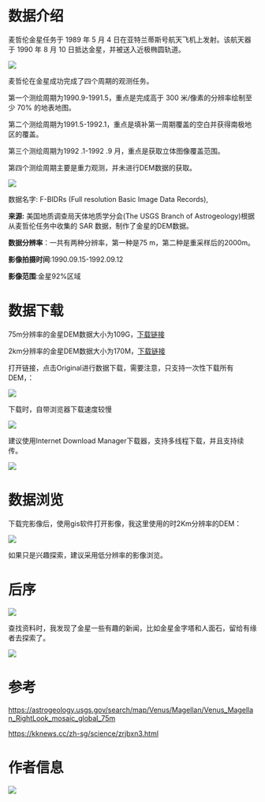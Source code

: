 
# 数据介绍

麦哲伦金星任务于 1989 年 5 月 4 日在亚特兰蒂斯号航天飞机上发射。该航天器于 1990 年 8 月 10 日抵达金星，并被送入近极椭圆轨道。

![](https://gitee.com/kitmyfaceplease/image_upload/raw/master/image/20211130204705.png)

麦哲伦在金星成功完成了四个周期的观测任务。

第一个测绘周期为1990.9-1991.5，重点是完成高于 300 米/像素的分辨率绘制至少 70% 的地表地图。

第二个测绘周期为1991.5-1992.1，重点是填补第一周期覆盖的空白并获得南极地区的覆盖。

第三个测绘周期为1992 .1-1992 .9 月，重点是获取立体图像覆盖范围。

第四个测绘周期主要是重力观测，并未进行DEM数据的获取。

![](https://gitee.com/kitmyfaceplease/image_upload/raw/master/image/20211130204807.png)

数据名字: F-BIDRs (Full resolution Basic Image Data Records),

**来源:** 美国地质调查局天体地质学分会(The USGS Branch of Astrogeology)根据从麦哲伦任务中收集的 SAR 数据，制作了金星的DEM数据。

**数据分辨率**：一共有两种分辨率，第一种是75 m，第二种是重采样后的2000m。

**影像拍摄时间**:1990.09.15-1992.09.12

**影像范围**:金星92%区域

# 数据下载

75m分辨率的金星DEM数据大小为109G，[下载链接](https://astrogeology.usgs.gov/search/map/Venus/Magellan/Venus_Magellan_RightLook_mosaic_global_75m)

2km分辨率的金星DEM数据大小为170M，[下载链接](https://astrogeology.usgs.gov/search/map/Venus/Magellan/Venus_Magellan_C3-MDIR_Global_Mosaic_2025m)


打开链接，点击Original进行数据下载，需要注意，只支持一次性下载所有DEM，：

![](https://gitee.com/kitmyfaceplease/image_upload/raw/master/image/20211130202315.png)

下载时，自带浏览器下载速度较慢

![](https://gitee.com/kitmyfaceplease/image_upload/raw/master/image/20211130202150.png)

建议使用Internet Download Manager下载器，支持多线程下载，并且支持续传。

![](https://gitee.com/kitmyfaceplease/image_upload/raw/master/image/20211130202126.png)

# 数据浏览

下载完影像后，使用gis软件打开影像，我这里使用的时2Km分辨率的DEM：

![](https://gitee.com/kitmyfaceplease/image_upload/raw/master/image/20211130210932.png)

如果只是兴趣探索，建议采用低分辨率的影像浏览。

# 后序

![](https://gitee.com/kitmyfaceplease/image_upload/raw/master/image/20211130202737.png)

查找资料时，我发现了金星一些有趣的新闻，比如金星金字塔和人面石，留给有缘者去探索了。

![](https://gitee.com/kitmyfaceplease/image_upload/raw/master/image/20211130202950.png)

# 参考

https://astrogeology.usgs.gov/search/map/Venus/Magellan/Venus_Magellan_RightLook_mosaic_global_75m  

https://kknews.cc/zh-sg/science/zrjbxn3.html

# 作者信息
![](https://gitee.com/kitmyfaceplease/image_upload/raw/master/image/20211128044430.png)
